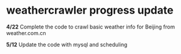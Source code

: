 # weathercrawler progress update
**4/22**
Complete the code to crawl basic weather info for Beijing from weather.com.cn

**5/12**
Update the code with mysql and scheduling 




 